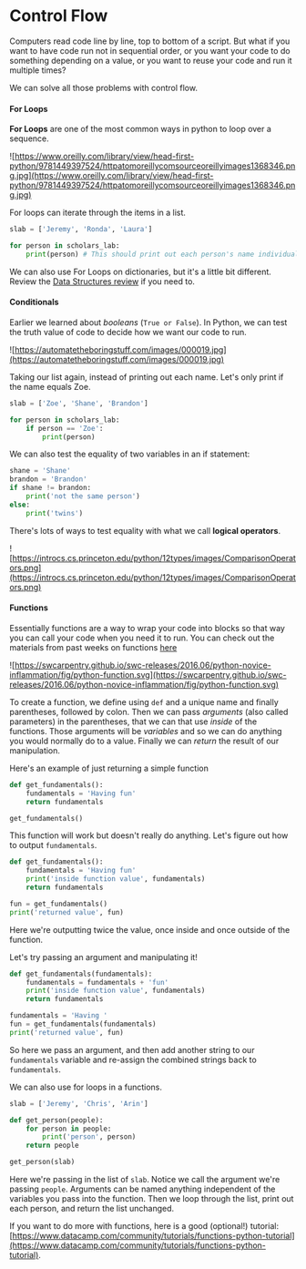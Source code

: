 # Control Flow

Computers read code line by line, top to bottom of a script. But what if you want to have code run not in sequential order, or you want your code to do something depending on a value, or you want to reuse your code and run it multiple times?

We can solve all those problems with control flow.

#### For Loops
**For Loops** are one of the most common ways in python to loop over a sequence. 

![https://www.oreilly.com/library/view/head-first-python/9781449397524/httpatomoreillycomsourceoreillyimages1368346.png.jpg](https://www.oreilly.com/library/view/head-first-python/9781449397524/httpatomoreillycomsourceoreillyimages1368346.png.jpg)

For loops can iterate through the items in a list.
```python
slab = ['Jeremy', 'Ronda', 'Laura']

for person in scholars_lab:
    print(person) # This should print out each person's name individually
```

We can also use For Loops on dictionaries, but it's a little bit different. Review the [Data Structures review](data_structures.md) if you need to.

#### Conditionals
Earlier we learned about *booleans* (`True or False`). In Python, we can test the truth value of code to decide how we want our code to run.

![https://automatetheboringstuff.com/images/000019.jpg](https://automatetheboringstuff.com/images/000019.jpg)

Taking our list again, instead of printing out each name. Let's only print if the name equals Zoe.
```python
slab = ['Zoe', 'Shane', 'Brandon']

for person in scholars_lab:
    if person == 'Zoe':
        print(person)
```

We can also test the equality of two variables in an if statement:
```python
shane = 'Shane'
brandon = 'Brandon'
if shane != brandon:
    print('not the same person')
else:
    print('twins')
```

There's lots of ways to test equality with what we call **logical operators**.

![https://introcs.cs.princeton.edu/python/12types/images/ComparisonOperators.png](https://introcs.cs.princeton.edu/python/12types/images/ComparisonOperators.png)

#### Functions
Essentially functions are a way to wrap your code into blocks so that way you can call your code when you need it to run. You can check out the materials from past weeks on functions [here](../../Week03/lesson.md)

![https://swcarpentry.github.io/swc-releases/2016.06/python-novice-inflammation/fig/python-function.svg](https://swcarpentry.github.io/swc-releases/2016.06/python-novice-inflammation/fig/python-function.svg)

To create a function, we define using `def` and a unique name and finally parentheses, followed by colon. Then we can pass *arguments* (also called parameters) in the parentheses, that we can that use *inside* of the functions. Those arguments will be *variables* and so we can do anything you would normally do to a value. Finally we can *return* the result of our manipulation.

Here's an example of just returning a simple function
```python
def get_fundamentals():
    fundamentals = 'Having fun'
    return fundamentals

get_fundamentals()
```

This function will work but doesn't really do anything. Let's figure out how to output `fundamentals`.

```python
def get_fundamentals():
    fundamentals = 'Having fun'
    print('inside function value', fundamentals)
    return fundamentals

fun = get_fundamentals()
print('returned value', fun)
```
Here we're outputting twice the value, once inside and once outside of the function. 

Let's try passing an argument and manipulating it!

```python
def get_fundamentals(fundamentals):
    fundamentals = fundamentals + 'fun'
    print('inside function value', fundamentals)
    return fundamentals

fundamentals = 'Having '
fun = get_fundamentals(fundamentals)
print('returned value', fun)
```
So here we pass an argument, and then add another string to our `fundamentals` variable and re-assign the combined strings back to `fundamentals`.

We can also use for loops in a functions.
```python
slab = ['Jeremy', 'Chris', 'Arin']

def get_person(people):
    for person in people:
        print('person', person)
    return people

get_person(slab)
```
Here we're passing in the list of `slab`. Notice we call the argument we're passing `people`. Arguments can be named anything independent of the variables you pass into the function. Then we loop through the list, print out each person, and return the list unchanged.

If you want to do more with functions, here is a good (optional!) tutorial: [https://www.datacamp.com/community/tutorials/functions-python-tutorial](https://www.datacamp.com/community/tutorials/functions-python-tutorial).
